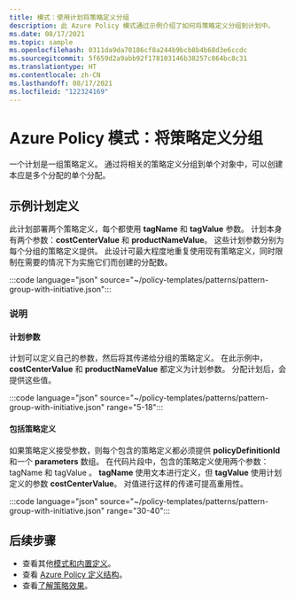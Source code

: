 ```yaml
---
title: 模式：使用计划将策略定义分组
description: 此 Azure Policy 模式通过示例介绍了如何将策略定义分组到计划中。
ms.date: 08/17/2021
ms.topic: sample
ms.openlocfilehash: 0311da9da70186cf8a244b9bcb8b4b68d3e6ccdc
ms.sourcegitcommit: 5f659d2a9abb92f178103146b38257c864bc8c31
ms.translationtype: HT
ms.contentlocale: zh-CN
ms.lasthandoff: 08/17/2021
ms.locfileid: "122324169"
---
```

# <a name="azure-policy-pattern-group-policy-definitions"></a>Azure Policy 模式：将策略定义分组

一个计划是一组策略定义。 通过将相关的策略定义分组到单个对象中，可以创建本应是多个分配的单个分配。

## <a name="sample-initiative-definition"></a>示例计划定义

此计划部署两个策略定义，每个都使用 **tagName** 和 **tagValue** 参数。 计划本身有两个参数：**costCenterValue** 和 **productNameValue**。
这些计划参数分别为每个分组的策略定义提供。 此设计可最大程度地重复使用现有策略定义，同时限制在需要的情况下为实施它们而创建的分配数。

:::code language="json" source="~/policy-templates/patterns/pattern-group-with-initiative.json":::

### <a name="explanation"></a>说明

#### <a name="initiative-parameters"></a>计划参数

计划可以定义自己的参数，然后将其传递给分组的策略定义。
在此示例中，**costCenterValue** 和 **productNameValue** 都定义为计划参数。 分配计划后，会提供这些值。

:::code language="json" source="~/policy-templates/patterns/pattern-group-with-initiative.json" range="5-18":::

#### <a name="includes-policy-definitions"></a>包括策略定义

如果策略定义接受参数，则每个包含的策略定义都必须提供 **policyDefinitionId** 和一个 **parameters** 数组。 在代码片段中，包含的策略定义使用两个参数：tagName 和 tagValue 。 **tagName** 使用文本进行定义，但 **tagValue** 使用计划定义的参数 **costCenterValue**。 对值进行这样的传递可提高重用性。

:::code language="json" source="~/policy-templates/patterns/pattern-group-with-initiative.json" range="30-40":::

## <a name="next-steps"></a>后续步骤

- 查看其他[模式和内置定义](./index.md)。
- 查看 [Azure Policy 定义结构](../concepts/definition-structure.md)。
- 查看[了解策略效果](../concepts/effects.md)。
